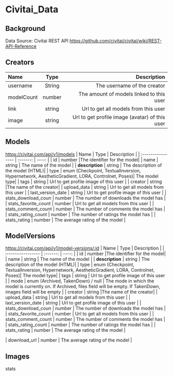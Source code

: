 # Civitai_Data
## Background
Data Source: Civitai REST API <https://github.com/civitai/civitai/wiki/REST-API-Reference>

## Creators
| Name              |   Type   | Description |
| :---------------- | :------: | ----: |
| username         |   String   |The username of the creator|
| modelCount       |   number   | The amount of models linked to this user |
| link             |  string    | Url to get all models from this user |
| image            |  string     | Url to get profile image (avatar) of this user |

## Models
https://civitai.com/api/v1/models
| Name              |   Type   | Description |
| :---------------- | :------: | ----: |
| id         |   number   |The identifier for the model|
| name       |   string   | The name of the model |
| **description**     |  string    | The description of the model (HTML)|
| type            |  enum (Checkpoint, TextualInversion, Hypernetwork, AestheticGradient, LORA, Controlnet, Poses)| The model type|
| tags       |  string     | Url to get profile image of this user |
| creator         |   string   |The name of the creator|
| upload_data             |  string    | Url to get all models from this user |
| last_version_date       |  string     | Url to get profile image of this user |
| stats_download_coun       |  number    | The number of downloads the model has |
| stats_favorite_count      |  number    | Url to get all models from this user |
| stats_comment_count       |  number     | The number of comments the model has |
| stats_rating_count       |  number     | The number of ratings the model has |
| stats_rating       |  number     | The average rating of the model |

## ModelVersions
https://civitai.com/api/v1/model-versions/:id
| Name              |   Type   | Description |
| :---------------- | :------: | ----: |
| id         |   number   |The identifier for the model|
| name       |   string   | The name of the model |
| **description**     |  string    | The description of the model (HTML)|
| type            |  enum (Checkpoint, TextualInversion, Hypernetwork, AestheticGradient, LORA, Controlnet, Poses)| The model type|
| tags       |  string     | Url to get profile image of this user |
| mode       |  enum (Archived, TakenDown) / null | The mode in which the model is currently on. If Archived, files field will be empty. If TakenDown, images field will be empty |
| creator         |   string   |The name of the creator|
| upload_data             |  string    | Url to get all models from this user |
| last_version_date       |  string     | Url to get profile image of this user |
| stats_download_coun       |  number    | The number of downloads the model has |
| stats_favorite_count      |  number    | Url to get all models from this user |
| stats_comment_count       |  number     | The number of comments the model has |
| stats_rating_count       |  number     | The number of ratings the model has |
| stats_rating       |  number     | The average rating of the model |



| download_url       |  number     | The average rating of the model |

## Images
stats
